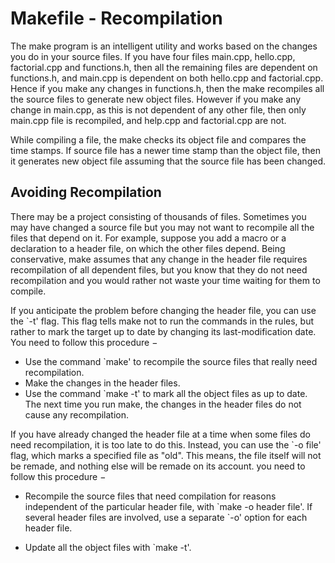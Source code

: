 # Makefile - Recompilation

The make program is an intelligent utility and works based on the changes you do in your source files. If you have four files main.cpp, hello.cpp, factorial.cpp and functions.h, then all the remaining files are dependent on functions.h, and main.cpp is dependent on both hello.cpp and factorial.cpp. Hence if you make any changes in functions.h, then the make recompiles all the source files to generate new object files. However if you make any change in main.cpp, as this is not dependent of any other file, then only main.cpp file is recompiled, and help.cpp and factorial.cpp are not.

While compiling a file, the make checks its object file and compares the time stamps. If source file has a newer time stamp than the object file, then it generates new object file assuming that the source file has been changed.

## Avoiding Recompilation
There may be a project consisting of thousands of files. Sometimes you may have changed a source file but you may not want to recompile all the files that depend on it. For example, suppose you add a macro or a declaration to a header file, on which the other files depend. Being conservative, make assumes that any change in the header file requires recompilation of all dependent files, but you know that they do not need recompilation and you would rather not waste your time waiting for them to compile.

If you anticipate the problem before changing the header file, you can use the `-t' flag. This flag tells make not to run the commands in the rules, but rather to mark the target up to date by changing its last-modification date. You need to follow this procedure −

+ Use the command `make' to recompile the source files that really need recompilation.
+ Make the changes in the header files.
+ Use the command `make -t' to mark all the object files as up to date. The next time you run make, the changes in the header files do not cause any recompilation.

If you have already changed the header file at a time when some files do need recompilation, it is too late to do this. Instead, you can use the `-o file' flag, which marks a specified file as "old". This means, the file itself will not be remade, and nothing else will be remade on its account. you need to follow this procedure −

 + Recompile the source files that need compilation for reasons independent of the particular header file, with \`make -o header file'. If several header files are involved, use a separate `-o' option for each header file.

+ Update all the object files with `make -t'.